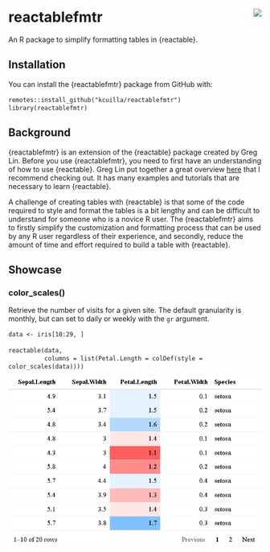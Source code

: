 # reactablefmtr <img src="man/figures/reactable_hex.png" align="right" />

<!-- badges: start -->
<!-- badges: end -->

An R package to simplify formatting tables in {reactable}.


## Installation

You can install the {reactablefmtr} package from GitHub with:

```{r}
remotes::install_github("kcuilla/reactablefmtr")
library(reactablefmtr)
```

## Background

{reactablefmtr} is an extension of the {reactable} package created by Greg Lin. Before you use {reactablefmtr}, you need to first have an understanding of how to use {reactable}. Greg Lin put together a great overview [here](https://glin.github.io/reactable/index.html) that I recommend checking out. It has many examples and tutorials that are necessary to learn {reactable}.

A challenge of creating tables with {reactable} is that some of the code required to style and format the tables is a bit lengthy and can be difficult to understand for someone who is a novice R user. The {reactablefmtr} aims to firstly simplify the customization and formatting process that can be used by any R user regardless of their experience, and secondly, reduce the amount of time and effort required to build a table with {reactable}. 

## Showcase

### color_scales()

Retrieve the number of visits for a given site. The default granularity is monthly, but can set to daily or weekly with the `gr` argument.

```{r}
data <- iris[10:29, ]

reactable(data,
          columns = list(Petal.Length = colDef(style = color_scales(data))))
```
<img src="man/figures/README_color_scales_default.png" />
